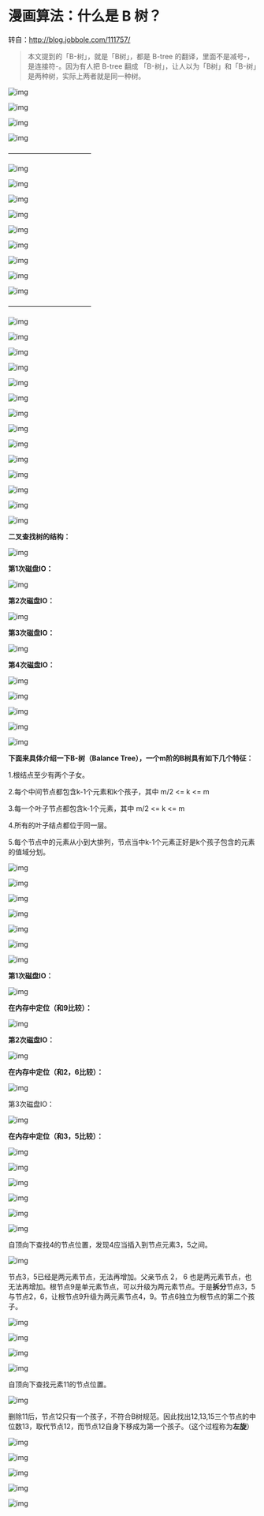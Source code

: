 # 漫画算法：什么是 B 树？

转自：http://blog.jobbole.com/111757/



> 本文提到的「B-树」，就是「B树」，都是 B-tree 的翻译，里面不是减号-，是连接符-。因为有人把 B-tree 翻成 「B-树」，让人以为「B树」和「B-树」是两种树，实际上两者就是同一种树。

![img](http://jbcdn2.b0.upaiyun.com/2017/07/f4156a04d1ce10e1d6b6e119ce1fc3db.jpg)

![img](http://jbcdn2.b0.upaiyun.com/2017/07/fc713400ca8ce73e4d4f7b656974a270.jpg)

![img](http://jbcdn2.b0.upaiyun.com/2017/07/98d1b3066e41fa6e28ad131e4f04f2d5.jpg)

![img](http://jbcdn2.b0.upaiyun.com/2017/07/4cb37c6fcae8dbb405cb4b8ed10112aa.jpg)

————————————

![img](http://jbcdn2.b0.upaiyun.com/2017/07/70f82597c6205ae0b915cf9446605986.jpg)

![img](http://jbcdn2.b0.upaiyun.com/2017/07/fbb934ec8ef90054d26303d34bb27a24.jpg)

![img](http://jbcdn2.b0.upaiyun.com/2017/07/616f5e86b4cf206dcfee036fd55e9602.jpg)

![img](http://jbcdn2.b0.upaiyun.com/2017/07/ce70b97a696efa28520a19e5adea080c.jpg)

![img](http://jbcdn2.b0.upaiyun.com/2017/07/54f122a98313bd4f61c2e95d9858eaf6.jpg)

![img](http://jbcdn2.b0.upaiyun.com/2017/07/06556ae2f9f1dbf3bc798b350a97290a.jpg)

![img](http://jbcdn2.b0.upaiyun.com/2017/07/b159585a12d50e1fbfffa2d892fde68f.jpg)

![img](http://jbcdn2.b0.upaiyun.com/2017/07/40fb54cfbec0e48c40e3f01d79f2cc3e.jpg)

![img](http://jbcdn2.b0.upaiyun.com/2017/07/89cca300c77afb89a592d252de98f012.jpg)

————————————

![img](http://jbcdn2.b0.upaiyun.com/2017/07/f2ab28eb6aa7b3efce6c000aed8ccba2.jpg)

![img](http://jbcdn2.b0.upaiyun.com/2017/07/29249cf3f3edddb4eb738a4b05eff361.jpg)

![img](http://jbcdn2.b0.upaiyun.com/2017/07/0264f0d13bce4acf176e0e67412e02d8.jpg)

![img](http://jbcdn2.b0.upaiyun.com/2017/07/093de5649072fa0e9118d6b47ea4c39f.jpg)

![img](http://jbcdn2.b0.upaiyun.com/2017/07/0aa46ad4cff77069122a89d83238dd02.jpg)

![img](http://jbcdn2.b0.upaiyun.com/2017/07/1516c8202da7f5df1ba479edeff75d9e.jpg)

![img](http://jbcdn2.b0.upaiyun.com/2017/07/70d834f21e6e7a482270817f1ef9b66a.jpg)

![img](http://jbcdn2.b0.upaiyun.com/2017/07/6a5c3760c3b6375ab7f3db270c833205.jpg)

![img](http://jbcdn2.b0.upaiyun.com/2017/07/423081a186bb730f6246d4fc88fe8397.jpg)

![img](http://jbcdn2.b0.upaiyun.com/2017/07/35e21257dd7649cbf648f8a12c9526bf.jpg)

![img](http://jbcdn2.b0.upaiyun.com/2017/07/be4e8c9eea941021983b3a0ec2e30fe7.jpg)

![img](http://jbcdn2.b0.upaiyun.com/2017/07/c8115df892823961e16b58e50f2745f7.jpg)

![img](http://jbcdn2.b0.upaiyun.com/2017/07/3fc378e0a26f0a455b5de0c2b9085d0e.jpg)

![img](http://jbcdn2.b0.upaiyun.com/2017/07/2540a2a93236be26570e7cfed001dd0c.jpg)

**二叉查找树的结构：**

![img](http://jbcdn2.b0.upaiyun.com/2017/07/a48d291a87e8f7451d7096f06c28a266.jpg)

**第1次磁盘IO：**

![img](http://jbcdn2.b0.upaiyun.com/2017/07/c3afbbed4dc8d9ab0eb28f36c525eb64.jpg)

**第2次磁盘IO：**

![img](http://jbcdn2.b0.upaiyun.com/2017/07/eaaadd8563fe9c2ce028b356b4b1b972.jpg)

**第3次磁盘IO：**

![img](http://jbcdn2.b0.upaiyun.com/2017/07/29510bc7455978e0a4b76538c481d211.jpg)

**第4次磁盘IO：**

![img](http://jbcdn2.b0.upaiyun.com/2017/07/e776aad15f9db6791ed4ece4cebf179b.jpg)

![img](http://jbcdn2.b0.upaiyun.com/2017/07/519a5ecae2049027e151f56404221cd6.jpg)

![img](http://jbcdn2.b0.upaiyun.com/2017/07/57a3d2232bdc3602101d26de6af70629.jpg)

![img](http://jbcdn2.b0.upaiyun.com/2017/07/dfe811439d5a4b83908d1aece65b2858.jpg)

![img](http://jbcdn2.b0.upaiyun.com/2017/07/a551a5af0899d0f4487d5174c879fbee.jpg)

**下面来具体介绍一下B-树（Balance Tree），一个m阶的B树具有如下几个特征：**

1.根结点至少有两个子女。

2.每个中间节点都包含k-1个元素和k个孩子，其中 m/2 <= k <= m

3.每一个叶子节点都包含k-1个元素，其中 m/2 <= k <= m

4.所有的叶子结点都位于同一层。

5.每个节点中的元素从小到大排列，节点当中k-1个元素正好是k个孩子包含的元素的值域分划。

![img](http://jbcdn2.b0.upaiyun.com/2017/07/3bdde769e986c29df17ee5a05e2283f5.jpg)

![img](http://jbcdn2.b0.upaiyun.com/2017/07/1053258e35bc3a11daa6a35c0a4876a5.jpg)

![img](http://jbcdn2.b0.upaiyun.com/2017/07/7b6f7416cab11f23fa141cbcbe5ae97b.jpg)

![img](http://jbcdn2.b0.upaiyun.com/2017/07/e4bab35b22e04f408f20d9d78dd1ada7.jpg)

![img](http://jbcdn2.b0.upaiyun.com/2017/07/1da23fc560320dd7fc33c4250f7bc62f.jpg)

![img](http://jbcdn2.b0.upaiyun.com/2017/07/a18c14c033cc7773cbc5417b47c8433e.jpg)

![img](http://jbcdn2.b0.upaiyun.com/2017/07/e00c03897682ce16665f1fc6a103fae5.jpg)

**第1次磁盘IO：**

![img](http://jbcdn2.b0.upaiyun.com/2017/07/a9bff5a34ad1b721c406d49aa5f71c7f.jpg)

**在内存中定位（和9比较）：**

![img](http://jbcdn2.b0.upaiyun.com/2017/07/e7aad0107f143df4d294f6d4ddc2efca.jpg)

**第2次磁盘IO：**

![img](http://jbcdn2.b0.upaiyun.com/2017/07/55f9ffb7ec69c5624d3d38c3e487619f.jpg)

**在内存中定位（和2，6比较）：**

![img](http://jbcdn2.b0.upaiyun.com/2017/07/7181bf7db0d93d67a6d19e98bdec086a.jpg)

第3次磁盘IO：

![img](http://jbcdn2.b0.upaiyun.com/2017/07/c7d939ddbd73ea5a28ab7c895e996d1e.jpg)

**在内存中定位（和3，5比较）：**

![img](http://jbcdn2.b0.upaiyun.com/2017/07/6e00c658824f6979d5c2a6526adcdd07.jpg)

![img](http://jbcdn2.b0.upaiyun.com/2017/07/6a8d6dd48be32ff61f0a20955c3f1231.jpg)

![img](http://jbcdn2.b0.upaiyun.com/2017/07/e067432832fd13a46e588a4165f6f2e9.jpg)

![img](http://jbcdn2.b0.upaiyun.com/2017/07/150acc7b44a31e028d53b97e44e6a7f7.jpg)

![img](http://jbcdn2.b0.upaiyun.com/2017/07/301f7f8c3add3183aa7fcc85a6ac584c.jpg)

![img](http://jbcdn2.b0.upaiyun.com/2017/07/07469afd080afb68036063ba808965f1.jpg)

自顶向下查找4的节点位置，发现4应当插入到节点元素3，5之间。

![img](http://jbcdn2.b0.upaiyun.com/2017/07/b19105d47fd35c8b0d1e7ed2248bdaa0.jpg)

节点3，5已经是两元素节点，无法再增加。父亲节点 2， 6 也是两元素节点，也无法再增加。根节点9是单元素节点，可以升级为两元素节点。于是**拆分**节点3，5与节点2，6，让根节点9升级为两元素节点4，9。节点6独立为根节点的第二个孩子。

![img](http://jbcdn2.b0.upaiyun.com/2017/07/1a708a324257d422e594224c6f7afad4.jpg)

![img](http://jbcdn2.b0.upaiyun.com/2017/07/60daf22a13c44bec7cd0384a04fe9e12.jpg)

![img](http://jbcdn2.b0.upaiyun.com/2017/07/ebf569b446c84c77405395ea1503477c.jpg)

![img](http://jbcdn2.b0.upaiyun.com/2017/07/ed7fea3cc0eeab4fac24420dfa6a57c0.jpg)

自顶向下查找元素11的节点位置。

![img](http://jbcdn2.b0.upaiyun.com/2017/07/ca7856622c48d55fbf9502f4ef8219b7.jpg)

删除11后，节点12只有一个孩子，不符合B树规范。因此找出12,13,15三个节点的中位数13，取代节点12，而节点12自身下移成为第一个孩子。（这个过程称为**左旋**）

![img](http://jbcdn2.b0.upaiyun.com/2017/07/f5f4b28523d3d381b63c11b7ab3ac7d3.jpg)

![img](http://jbcdn2.b0.upaiyun.com/2017/07/8d567b18da9582a3dbed613232117001.jpg)

![img](http://jbcdn2.b0.upaiyun.com/2017/07/7041d2780cb7fa9bf64af19b6476dc2f.jpg)

![img](http://jbcdn2.b0.upaiyun.com/2017/07/04191ffe9d9fa92c54b4375b8b3da210.jpg)

![img](http://jbcdn2.b0.upaiyun.com/2017/07/0fd1168e35ccc3953584f971f38c75b5.jpg)

 